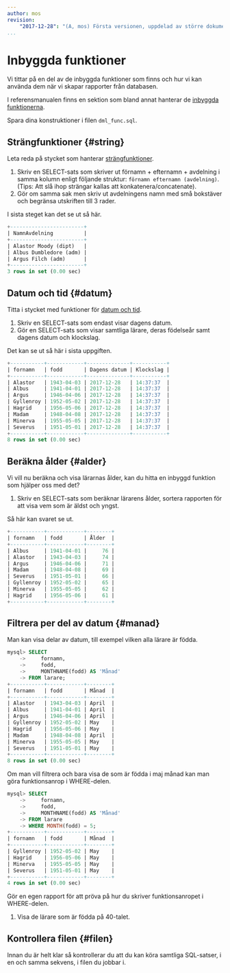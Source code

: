 ```yaml
---
author: mos
revision:
    "2017-12-28": "(A, mos) Första versionen, uppdelad av större dokument."
...
```

Inbyggda funktioner
==================================

Vi tittar på en del av de inbyggda funktioner som finns och hur vi kan använda dem när vi skapar rapporter från databasen.

I referensmanualen finns en sektion som bland annat hanterar de [inbyggda funktionerna](https://dev.mysql.com/doc/refman/5.7/en/functions.html).

Spara dina konstruktioner i filen `dml_func.sql`.



Strängfunktioner {#string}
----------------------------------

Leta reda på stycket som hanterar [strängfunktioner](http://dev.mysql.com/doc/refman/5.7/en/string-functions.html). 

1. Skriv en SELECT-sats som skriver ut förnamn + efternamn + avdelning i samma kolumn enligt följande struktur: `förnamn efternamn (avdelning)`. (Tips: Att slå ihop strängar kallas att konkatenera/concatenate).
2. Gör om samma sak men skriv ut avdelningens namn med små bokstäver och begränsa utskriften till 3 rader.

I sista steget kan det se ut så här.

```sql
+------------------------+
| NamnAvdelning          |
+------------------------+
| Alastor Moody (dipt)   |
| Albus Dumbledore (adm) |
| Argus Filch (adm)      |
+------------------------+
3 rows in set (0.00 sec)
```



Datum och tid {#datum}
----------------------------------

Titta i stycket med funktioner för [datum och tid](http://dev.mysql.com/doc/refman/5.7/en/date-and-time-functions.html).

1. Skriv en SELECT-sats som endast visar dagens datum.
3. Gör en SELECT-sats som visar samtliga lärare, deras födelseår samt dagens datum och klockslag.

Det kan se ut så här i sista uppgiften.

```sql
+-----------+------------+--------------+-----------+
| fornamn   | fodd       | Dagens datum | Klockslag |
+-----------+------------+--------------+-----------+
| Alastor   | 1943-04-03 | 2017-12-28   | 14:37:37  |
| Albus     | 1941-04-01 | 2017-12-28   | 14:37:37  |
| Argus     | 1946-04-06 | 2017-12-28   | 14:37:37  |
| Gyllenroy | 1952-05-02 | 2017-12-28   | 14:37:37  |
| Hagrid    | 1956-05-06 | 2017-12-28   | 14:37:37  |
| Madam     | 1948-04-08 | 2017-12-28   | 14:37:37  |
| Minerva   | 1955-05-05 | 2017-12-28   | 14:37:37  |
| Severus   | 1951-05-01 | 2017-12-28   | 14:37:37  |
+-----------+------------+--------------+-----------+
8 rows in set (0.00 sec)
```



Beräkna ålder {#alder}
----------------------------------

Vi vill nu beräkna och visa lärarnas ålder, kan du hitta en inbyggd funktion som hjälper oss med det?

1. Skriv en SELECT-sats som beräknar lärarens ålder, sortera rapporten för att visa vem som är äldst och yngst. 

Så här kan svaret se ut.

```sql
+-----------+------------+--------+
| fornamn   | fodd       | Ålder  |
+-----------+------------+--------+
| Albus     | 1941-04-01 |     76 |
| Alastor   | 1943-04-03 |     74 |
| Argus     | 1946-04-06 |     71 |
| Madam     | 1948-04-08 |     69 |
| Severus   | 1951-05-01 |     66 |
| Gyllenroy | 1952-05-02 |     65 |
| Minerva   | 1955-05-05 |     62 |
| Hagrid    | 1956-05-06 |     61 |
+-----------+------------+--------+
```



Filtrera per del av datum {#manad}
----------------------------------

Man kan visa delar av datum, till exempel vilken alla lärare är födda.

```sql
mysql> SELECT
    ->     fornamn,
    ->     fodd,
    ->     MONTHNAME(fodd) AS 'Månad'
    -> FROM larare;
+-----------+------------+--------+
| fornamn   | fodd       | Månad  |
+-----------+------------+--------+
| Alastor   | 1943-04-03 | April  |
| Albus     | 1941-04-01 | April  |
| Argus     | 1946-04-06 | April  |
| Gyllenroy | 1952-05-02 | May    |
| Hagrid    | 1956-05-06 | May    |
| Madam     | 1948-04-08 | April  |
| Minerva   | 1955-05-05 | May    |
| Severus   | 1951-05-01 | May    |
+-----------+------------+--------+
8 rows in set (0.00 sec)
```

Om man vill filtrera och bara visa de som är födda i maj månad kan man göra funktionsanrop i WHERE-delen.

```sql
mysql> SELECT
    ->     fornamn,
    ->     fodd,
    ->     MONTHNAME(fodd) AS 'Månad'
    -> FROM larare
    -> WHERE MONTH(fodd) = 5;
+-----------+------------+--------+
| fornamn   | fodd       | Månad  |
+-----------+------------+--------+
| Gyllenroy | 1952-05-02 | May    |
| Hagrid    | 1956-05-06 | May    |
| Minerva   | 1955-05-05 | May    |
| Severus   | 1951-05-01 | May    |
+-----------+------------+--------+
4 rows in set (0.00 sec)
```

Gör en egen rapport för att pröva på hur du skriver funktionsanropet i WHERE-delen.

1. Visa de lärare som är födda på 40-talet.



Kontrollera filen {#filen}
----------------------------------

Innan du är helt klar så kontrollerar du att du kan köra samtliga SQL-satser, i en och samma sekvens, i filen du jobbar i.
